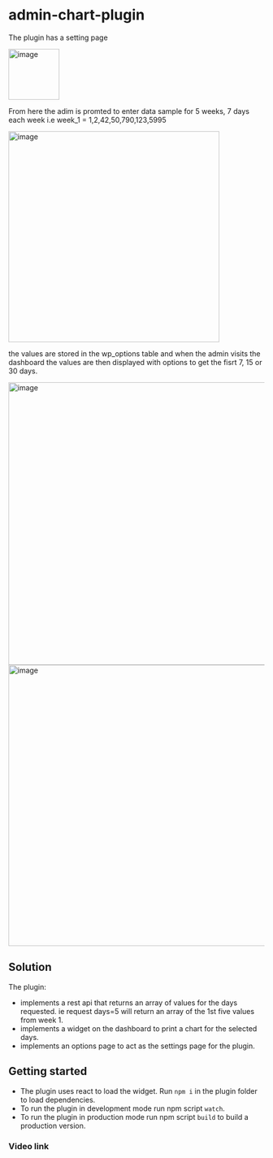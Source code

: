 # admin-chart-plugin

The plugin has a setting page

<img width="100" alt="image" src="https://user-images.githubusercontent.com/46242846/219560000-3e6ccd9f-6df3-472c-832d-06df883ddfb2.png">

From here the adim is promted to enter data sample for 5 weeks, 7 days each week i.e week_1 = 1,2,42,50,790,123,5995 

<img width="415" alt="image" src="https://user-images.githubusercontent.com/46242846/219560299-056aeecb-44d3-4003-8e1a-ffd8b48dbd3e.png">

the values are stored in the wp_options table and when the admin visits the dashboard the values are then displayed with options to get the fisrt 7, 15 or 30 days.

<img width="556" alt="image" src="https://user-images.githubusercontent.com/46242846/219560791-f3292d09-3463-4700-be4c-1b65e6aa8694.png">

<img width="553" alt="image" src="https://user-images.githubusercontent.com/46242846/219560907-24d1abd4-bc8e-4fbc-914d-9ede05f129a9.png">


## Solution 

The plugin:

- implements a rest api that returns an array of values for the days requested. ie request days=5 will return an array of the 1st five values from week 1.
- implements a widget on the dashboard to print a chart for the selected days.
- implements an options page to act as the settings page for the plugin.


## Getting started

- The plugin uses react to load the widget. Run `npm i` in the plugin folder to load dependencies.
- To run the plugin in development mode run npm script `watch`. 
- To run the plugin in production mode run npm script `build` to build a production version.

### Video link



